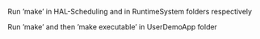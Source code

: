 Run ’make’ in HAL-Scheduling and in RuntimeSystem folders respectively

Run ’make’ and then ’make executable’ in UserDemoApp folder
